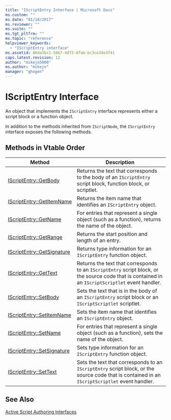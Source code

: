 ```yaml
---
title: "IScriptEntry Interface | Microsoft Docs"
ms.custom: ""
ms.date: "01/18/2017"
ms.reviewer: ""
ms.suite: ""
ms.tgt_pltfrm: ""
ms.topic: "reference"
helpviewer_keywords: 
  - "IScriptEntry interface"
ms.assetid: 86da3bc1-58b7-4d73-87ab-bc3ce34e3f41
caps.latest.revision: 12
author: "mikejo5000"
ms.author: "mikejo"
manager: "ghogen"
---
```

# IScriptEntry Interface
An object that implements the `IScriptEntry` interface represents either a script block or a function object.  
  
 In addition to the methods inherited from `IScriptNode`, the `IScriptEntry` interface exposes the following methods.  
  
## Methods in Vtable Order  
  
|Method|Description|  
|------------|-----------------|  
|[IScriptEntry::GetBody](../../winscript/reference/iscriptentry-getbody.md)|Returns the text that corresponds to the body of an `IScriptEntry` script block, function block, or scriptlet.|  
|[IScriptEntry::GetItemName](../../winscript/reference/iscriptentry-getitemname.md)|Returns the item name that identifies an `IScriptEntry` object.|  
|[IScriptEntry::GetName](../../winscript/reference/iscriptentry-getname.md)|For entries that represent a single object (such as a function), returns the name of the object.|  
|[IScriptEntry::GetRange](../../winscript/reference/iscriptentry-getrange.md)|Returns the start position and length of an entry.|  
|[IScriptEntry::GetSignature](../../winscript/reference/iscriptentry-getsignature.md)|Returns type information for an `IScriptEntry` function object.|  
|[IScriptEntry::GetText](../../winscript/reference/iscriptentry-gettext.md)|Returns the text that corresponds to an `IScriptEntry` script block, or the source code that is contained in an `IScriptScriptlet` event handler.|  
|[IScriptEntry::SetBody](../../winscript/reference/iscriptentry-setbody.md)|Sets the text that is in the body of an `IScriptEntry` script block or an `IScriptScriptlet` scriptlet.|  
|[IScriptEntry::SetItemName](../../winscript/reference/iscriptentry-setitemname.md)|Sets the item name that identifies an `IScriptEntry` object.|  
|[IScriptEntry::SetName](../../winscript/reference/iscriptentry-setname.md)|For entries that represent a single object (such as a function), sets the name of the object.|  
|[IScriptEntry::SetSignature](../../winscript/reference/iscriptentry-setsignature.md)|Sets type information for an `IScriptEntry` function object.|  
|[IScriptEntry::SetText](../../winscript/reference/iscriptentry-settext.md)|Sets the text that corresponds to an `IScriptEntry` script block, or the source code that is contained in an `IScriptScriptlet` event handler.|  
  
## See Also  
 [Active Script Authoring Interfaces](../../winscript/reference/active-script-authoring-interfaces.md)